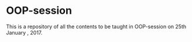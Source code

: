 # OOP-session

 This is a repository of all the contents to be taught in OOP-session on 25th January , 2017.
